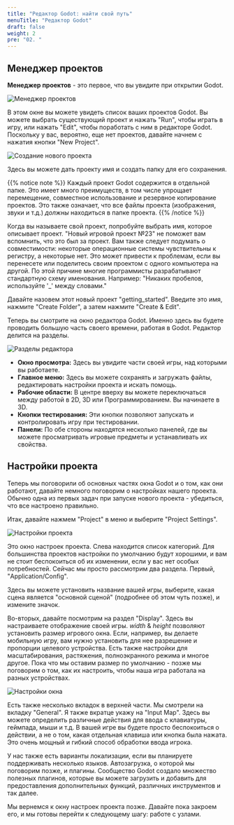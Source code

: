 ```yaml
---
title: "Редактор Godot: найти свой путь"
menuTitle: "Редактор Godot"
draft: false
weight: 2
pre: "02. "
---
```

## Менеджер проектов

**Менеджер проектов** - это первое, что вы увидите при открытии Godot.

![Менеджер проектов](../img/g101_01_01.png)

В этом окне вы можете увидеть список ваших проектов Godot. Вы можете выбрать существующий проект и нажать "Run", чтобы играть в игру, или нажать "Edit", чтобы поработать с ним в редакторе Godot. Поскольку у вас, вероятно, еще нет проектов, давайте начнем с нажатия кнопки "New Project".

![Создание нового проекта](../img/g101_01_02.png)

Здесь вы можете дать проекту имя и создать папку для его сохранения.

{{% notice note %}}
Каждый проект Godot содержится в отдельной папке. Это имеет много преимуществ, в том числе упрощает перемещение, совместное использование и резервное копирование проектов. Это также означает, что все файлы проекта (изображения, звуки и т.д.) *должны* находиться в папке проекта.
{{% /notice %}}

Когда вы называете свой проект, попробуйте выбрать имя, которое описывает проект. "Новый игровой проект №23" не поможет вам вспомнить, что это был за проект. Вам также следует подумать о совместимости: некоторые операционные системы чувствительны к регистру, а некоторые нет. Это может привести к проблемам, если вы перенесете или поделитесь своим проектом с одного компьютера на другой. По этой причине многие программисты разрабатывают стандартную схему именования. Например: "Никаких пробелов, используйте '_' между словами."

Давайте назовем этот новый проект "getting_started". Введите это имя, нажмите "Create Folder", а затем нажмите "Create & Edit".

Теперь вы смотрите на окно редактора Godot. Именно здесь вы будете проводить большую часть своего времени, работая в Godot. Редактор
делится на разделы.

![Разделы редактора](../img/g101_01_03.png?width=700)

* **Окно просмотра:** Здесь вы увидите части своей игры, над которыми вы работаете.
* **Главное меню:** Здесь вы можете сохранять и загружать файлы, редактировать настройки проекта и искать помощь.
* **Рабочие области:** В центре вверху вы можете переключаться между работой в 2D, 3D или Программированием. Вы начинаете в 3D.
* **Кнопки тестирования:** Эти кнопки позволяют запускать и контролировать игру при тестировании.
* **Панели:** По обе стороны находятся несколько панелей, где вы можете просматривать игровые предметы и устанавливать их свойства.

## Настройки проекта

Теперь мы поговорили об основных частях окна Godot и о том, как они работают, давайте немного поговорим о настройках нашего проекта. Обычно одна из первых задач при запуске нового проекта - убедиться, что все настроено правильно.

Итак, давайте нажмем "Project" в меню и выберите "Project Settings".

![Настройки проекта](../img/g101_01_project_settings.png)

Это окно настроек проекта. Слева находится список категорий. Для большинства проектов настройки по умолчанию будут хорошими, и вам не стоит беспокоиться об их изменении, если у вас нет особых потребностей. Сейчас мы просто рассмотрим два раздела. Первый, "Application/Config".

Здесь вы можете установить название вашей игры, выберите, какая сцена является "основной сценой" (подробнее об этом чуть позже), и измените значок.

Во-вторых, давайте посмотрим на раздел "Display". Здесь вы настраиваете отображение своей игры.  _width_ & _height_ позволяют установить размер игрового окна. Если, например, вы делаете мобильную игру, вам нужно установить для нее разрешение и пропорции целевого устройства. Есть также настройки для масштабирования, растяжения, полноэкранного режима и многое другое. Пока что мы оставим размер по умолчанию - позже мы поговорим о том, как их настроить, чтобы наша игра работала на разных устройствах.

![Настройки окна](../img/g101_01_window_settings.png)

Есть также несколько вкладок в верхней части. Мы смотрели на вкладку "General". Я также вкратце укажу на "Input Map". Здесь вы можете определить различные действия для ввода с клавиатуры, геймпада, мыши и т.д. В вашей игре вы будете просто беспокоиться о действии, а не о том, какая отдельная клавиша или кнопка была нажата. Это очень мощный и гибкий способ обработки ввода игрока.

У нас также есть варианты локализации, если вы планируете поддерживать несколько языков. Автозагрузка, о которой мы поговорим позже, и плагины. Сообщество Godot создало множество полезных плагинов, которые вы можете загрузить и добавить для предоставления дополнительных функций, различных инструментов и так далее.

Мы вернемся к окну настроек проекта позже. Давайте пока закроем его, и мы готовы перейти к следующему шагу: работе с узлами.
